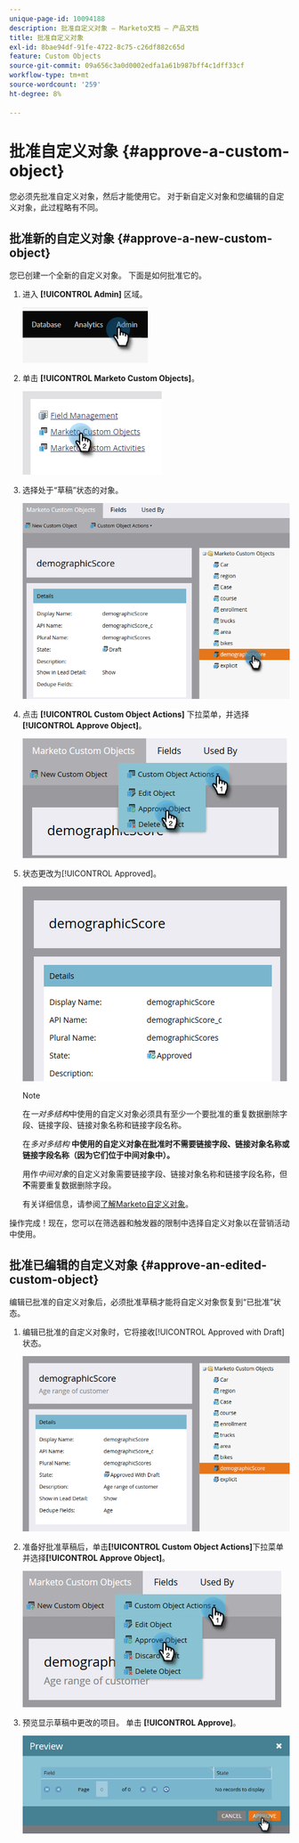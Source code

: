 ```yaml
---
unique-page-id: 10094188
description: 批准自定义对象 — Marketo文档 — 产品文档
title: 批准自定义对象
exl-id: 8bae94df-91fe-4722-8c75-c26df882c65d
feature: Custom Objects
source-git-commit: 09a656c3a0d0002edfa1a61b987bff4c1dff33cf
workflow-type: tm+mt
source-wordcount: '259'
ht-degree: 8%

---
```


# 批准自定义对象 {#approve-a-custom-object}

您必须先批准自定义对象，然后才能使用它。 对于新自定义对象和您编辑的自定义对象，此过程略有不同。

## 批准新的自定义对象 {#approve-a-new-custom-object}

您已创建一个全新的自定义对象。 下面是如何批准它的。

1. 进入 **[!UICONTROL Admin]** 区域。

   ![](assets/approve-a-custom-object-1.png)

1. 单击 **[!UICONTROL Marketo Custom Objects]**。

   ![](assets/approve-a-custom-object-2.png)

1. 选择处于“草稿”状态的对象。

   ![](assets/approve-a-custom-object-3.png)

1. 点击 **[!UICONTROL Custom Object Actions]** 下拉菜单，并选择 **[!UICONTROL Approve Object]**。

   ![](assets/approve-a-custom-object-4.png)

1. 状态更改为[!UICONTROL Approved]。

   ![](assets/approve-a-custom-object-5.png)

   >[!NOTE]
   >
   >在&#x200B;_一对多结构_&#x200B;中使用的自定义对象必须具有至少一个要批准的重复数据删除字段、链接字段、链接对象名称和链接字段名称。
   >
   >在&#x200B;_多对多结构_ **中使用的自定义对象在批准时不需要链接字段、链接对象名称或链接字段名称（因为它们位于中间对象中）。**
   >
   >用作&#x200B;_中间对象_&#x200B;的自定义对象需要链接字段、链接对象名称和链接字段名称，但&#x200B;**不**&#x200B;需要重复数据删除字段。
   >
   >有关详细信息，请参阅[了解Marketo自定义对象](/help/marketo/product-docs/administration/marketo-custom-objects/understanding-marketo-custom-objects.md)。

操作完成！现在，您可以在筛选器和触发器的限制中选择自定义对象以在营销活动中使用。

## 批准已编辑的自定义对象 {#approve-an-edited-custom-object}

编辑已批准的自定义对象后，必须批准草稿才能将自定义对象恢复到“已批准”状态。

1. 编辑已批准的自定义对象时，它将接收[!UICONTROL Approved with Draft]状态。

   ![](assets/approve-a-custom-object-6.png)

1. 准备好批准草稿后，单击&#x200B;**[!UICONTROL Custom Object Actions]**&#x200B;下拉菜单并选择&#x200B;**[!UICONTROL Approve Object]**。

   ![](assets/approve-a-custom-object-7.png)

1. 预览显示草稿中更改的项目。 单击 **[!UICONTROL Approve]**。

   ![](assets/approve-a-custom-object-8.png)
